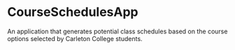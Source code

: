 # CourseSchedulesApp
An application that generates potential class schedules based on the course options selected by Carleton College students.

